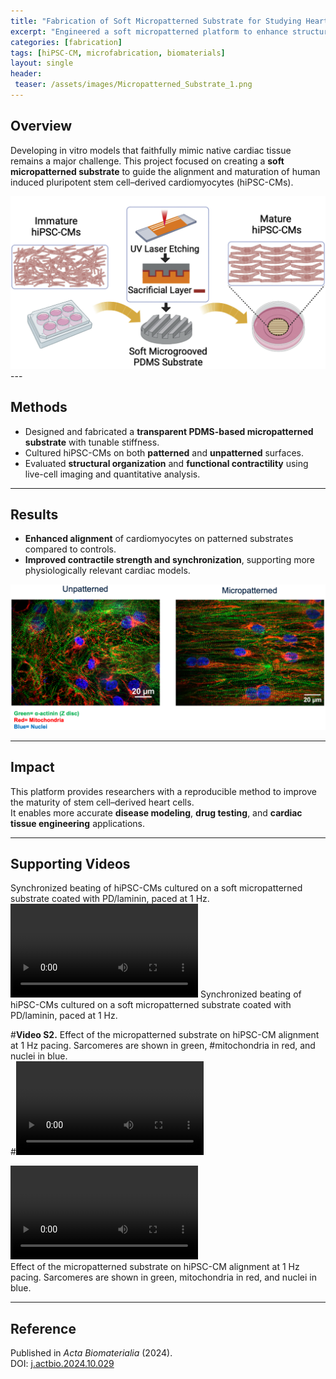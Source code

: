 ```yaml
---
title: "Fabrication of Soft Micropatterned Substrate for Studying Heart Diseases"
excerpt: "Engineered a soft micropatterned platform to enhance structural and functional maturation of lab-grown cardiomyocytes."
categories: [fabrication]
tags: [hiPSC-CM, microfabrication, biomaterials]
layout: single
header:
 teaser: /assets/images/Micropatterned_Substrate_1.png
---
```


## Overview
Developing in vitro models that faithfully mimic native cardiac tissue remains a major challenge. This project focused on creating a **soft micropatterned substrate** to guide the alignment and maturation of human induced pluripotent stem cell–derived cardiomyocytes (hiPSC-CMs).  

<img src="/assets/images/Micropatterned_Substrate_1.png" alt="Micropatterned Substrate 1" width="600"/>
---

## Methods
- Designed and fabricated a **transparent PDMS-based micropatterned substrate** with tunable stiffness.  
- Cultured hiPSC-CMs on both **patterned** and **unpatterned** surfaces.  
- Evaluated **structural organization** and **functional contractility** using live-cell imaging and quantitative analysis.  

---

## Results
- **Enhanced alignment** of cardiomyocytes on patterned substrates compared to controls.  
- **Improved contractile strength and synchronization**, supporting more physiologically relevant cardiac models.  

<img src="/assets/images/Fabrication_Substrate_Cells.png" alt="Micropatterned Substrate 2" width="600"/>

---

## Impact
This platform provides researchers with a reproducible method to improve the maturity of stem cell–derived heart cells.  
It enables more accurate **disease modeling**, **drug testing**, and **cardiac tissue engineering** applications.  

---

## Supporting Videos  

Synchronized beating of hiPSC-CMs cultured on a soft micropatterned substrate coated with PD/laminin, paced at 1 Hz.  
![Micropatterned Substrate Video 1](/assets/video/Micopatterned_Substrate_1.mp4) 
Synchronized beating of hiPSC-CMs cultured on a soft micropatterned substrate coated with PD/laminin, paced at 1 Hz.  


#**Video S2.** Effect of the micropatterned substrate on hiPSC-CM alignment at 1 Hz pacing. Sarcomeres are shown in green, #mitochondria in red, and nuclei in blue.  
#![Micropatterned Substrate Video 2](/assets/video/Micopatterned_Substrate_2.mp4)  


![Micropatterned Substrate Video 3](/assets/video/Micopatterned_Substrate_3.mp4)  
Effect of the micropatterned substrate on hiPSC-CM alignment at 1 Hz pacing. Sarcomeres are shown in green, mitochondria in red, and nuclei in blue.

---

## Reference
Published in *Acta Biomaterialia* (2024).  
DOI: [j.actbio.2024.10.029](https://doi.org/10.1016/j.actbio.2024.10.029)
